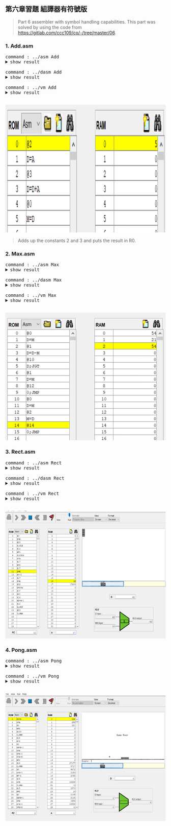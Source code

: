 ## 第六章習題 組譯器有符號版

> Part 6 assembler with symbol handling capabilities. This part was solved by using the code from https://gitlab.com/ccc109/co/-/tree/master/06.

### 1. Add.asm
<pre>
command : ../asm Add
<details><summary>show result</summary>
<p>
============= PASS1 ================
00:@2
01:D=A
02:@3
03:D=D+A
04:@0
05:M=D
============= PASS2 ================
00: @2                   0000000000000010 0002
01: D=A                  1110110000010000 ec10
02: @3                   0000000000000011 0003
03: D=D+A                1110000010010000 e090
04: @0                   0000000000000000 0000
05: M=D                  1110001100001000 e308
</p>
</details>
command : ../dasm Add
<details><summary>show result</summary>
<p>
@12079
@21536
@26984
@8307 
@26982
@25964
@26912
@8307 
@24944
@29810
@28448
@8294 
@30583
@11895
@24942
@25710
@29746
@29797
@26994
@11891
@29295
@3431 
@12042
@8239 
@28257
@8292
@26740
@8293
@28514
@27503
@8736
@26708
@8293
@27717
@28005
@28261
@29556
@28448
@8294
@28483
@28781
@29813
@28265
@8295
@31059
@29811
@28005
@8819
@2573
@12079
@25120
@8313
@26958
@24947
@8302
@28257
@8292
@25427
@28520
@27491
@28261
@8236
@18765
@8276
@29264
@29541
@11891
@2573
@12079
@17952
@27753
@8293
@24942
@25965
@8250
@29296
@27247
@25445
@29556
@12335
@12086
@25697
@12132
@25665
@11876
@29537
@3437
@3338
@12042
@8239
@28483
@28781
@29813
@29541
@21024
@8240
@8253
@8242
@8235
@8243
@10272
@12370
@29216
@26213
@29285
@8307
@28532
@21024
@19777
@12379
@10589
@2573
@2573
@12864
@2573
@15684
@3393
@16394
@3379
@17418
@17469
@16683
@2573
@12352
@2573
@15693
@3396
</p>
</details>
command : ../vm Add
<details><summary>show result</summary>
<p>
PC=0000 I=2F2F A=2F2F D=0000 m[A]=0000=0000
PC=0001 I=5420 A=5420 D=0000 m[A]=0000=0000
PC=0002 I=6968 A=6968 D=0000 m[A]=0000=0000
PC=0003 I=2073 A=2073 D=0000 m[A]=0000=0000
PC=0004 I=6966 A=6966 D=0000 m[A]=0000=0000
PC=0005 I=656C A=656C D=0000 m[A]=0000=0000
PC=0006 I=6920 A=6920 D=0000 m[A]=0000=0000
PC=0007 I=2073 A=2073 D=0000 m[A]=0000=0000
PC=0008 I=6170 A=6170 D=0000 m[A]=0000=0000
PC=0009 I=7472 A=7472 D=0000 m[A]=0000=0000
PC=000A I=6F20 A=6F20 D=0000 m[A]=0000=0000
PC=000B I=2066 A=2066 D=0000 m[A]=0000=0000
PC=000C I=7777 A=7777 D=0000 m[A]=0000=0000
PC=000D I=2E77 A=2E77 D=0000 m[A]=0000=0000
PC=000E I=616E A=616E D=0000 m[A]=0000=0000
PC=000F I=646E A=646E D=0000 m[A]=0000=0000
PC=0010 I=7432 A=7432 D=0000 m[A]=0000=0000
PC=0011 I=7465 A=7465 D=0000 m[A]=0000=0000
PC=0012 I=6972 A=6972 D=0000 m[A]=0000=0000
PC=0013 I=2E73 A=2E73 D=0000 m[A]=0000=0000
PC=0014 I=726F A=726F D=0000 m[A]=0000=0000
PC=0015 I=0D67 A=0D67 D=0000 m[A]=0000=0000
PC=0016 I=2F0A A=2F0A D=0000 m[A]=0000=0000
PC=0017 I=202F A=202F D=0000 m[A]=0000=0000
PC=0018 I=6E61 A=6E61 D=0000 m[A]=0000=0000
PC=0019 I=2064 A=2064 D=0000 m[A]=0000=0000
PC=001A I=6874 A=6874 D=0000 m[A]=0000=0000
PC=001B I=2065 A=2065 D=0000 m[A]=0000=0000
PC=001C I=6F62 A=6F62 D=0000 m[A]=0000=0000
PC=001D I=6B6F A=6B6F D=0000 m[A]=0000=0000
PC=001E I=2220 A=2220 D=0000 m[A]=0000=0000
PC=001F I=6854 A=6854 D=0000 m[A]=0000=0000
PC=0020 I=2065 A=2065 D=0000 m[A]=0000=0000
PC=0021 I=6C45 A=6C45 D=0000 m[A]=0000=0000
PC=0022 I=6D65 A=6D65 D=0000 m[A]=0000=0000
PC=0023 I=6E65 A=6E65 D=0000 m[A]=0000=0000
PC=0024 I=7374 A=7374 D=0000 m[A]=0000=0000
PC=0025 I=6F20 A=6F20 D=0000 m[A]=0000=0000
PC=0026 I=2066 A=2066 D=0000 m[A]=0000=0000
PC=0027 I=6F43 A=6F43 D=0000 m[A]=0000=0000
PC=0028 I=706D A=706D D=0000 m[A]=0000=0000
PC=0029 I=7475 A=7475 D=0000 m[A]=0000=0000
PC=002A I=6E69 A=6E69 D=0000 m[A]=0000=0000
PC=002B I=2067 A=2067 D=0000 m[A]=0000=0000
PC=002C I=7953 A=7953 D=0000 m[A]=0000=0000
PC=002D I=7473 A=7473 D=0000 m[A]=0000=0000
PC=002E I=6D65 A=6D65 D=0000 m[A]=0000=0000
PC=002F I=2273 A=2273 D=0000 m[A]=0000=0000
PC=0030 I=0A0D A=0A0D D=0000 m[A]=0000=0000
PC=0031 I=2F2F A=2F2F D=0000 m[A]=0000=0000
PC=0032 I=6220 A=6220 D=0000 m[A]=0000=0000
PC=0033 I=2079 A=2079 D=0000 m[A]=0000=0000
PC=0034 I=694E A=694E D=0000 m[A]=0000=0000
PC=0035 I=6173 A=6173 D=0000 m[A]=0000=0000
PC=0036 I=206E A=206E D=0000 m[A]=0000=0000
PC=0037 I=6E61 A=6E61 D=0000 m[A]=0000=0000
PC=0038 I=2064 A=2064 D=0000 m[A]=0000=0000
PC=0039 I=6353 A=6353 D=0000 m[A]=0000=0000
PC=003A I=6F68 A=6F68 D=0000 m[A]=0000=0000
PC=003B I=6B63 A=6B63 D=0000 m[A]=0000=0000
PC=003C I=6E65 A=6E65 D=0000 m[A]=0000=0000
PC=003D I=202C A=202C D=0000 m[A]=0000=0000
PC=003E I=494D A=494D D=0000 m[A]=0000=0000
PC=003F I=2054 A=2054 D=0000 m[A]=0000=0000
PC=0040 I=7250 A=7250 D=0000 m[A]=0000=0000
PC=0041 I=7365 A=7365 D=0000 m[A]=0000=0000
PC=0042 I=2E73 A=2E73 D=0000 m[A]=0000=0000
PC=0043 I=0A0D A=0A0D D=0000 m[A]=0000=0000
PC=0044 I=2F2F A=2F2F D=0000 m[A]=0000=0000
PC=0045 I=4620 A=4620 D=0000 m[A]=0000=0000
PC=0046 I=6C69 A=6C69 D=0000 m[A]=0000=0000
PC=0047 I=2065 A=2065 D=0000 m[A]=0000=0000
PC=0048 I=616E A=616E D=0000 m[A]=0000=0000
PC=0049 I=656D A=656D D=0000 m[A]=0000=0000
PC=004A I=203A A=203A D=0000 m[A]=0000=0000
PC=004B I=7270 A=7270 D=0000 m[A]=0000=0000
PC=004C I=6A6F A=6A6F D=0000 m[A]=0000=0000
PC=004D I=6365 A=6365 D=0000 m[A]=0000=0000
PC=004E I=7374 A=7374 D=0000 m[A]=0000=0000
PC=004F I=302F A=302F D=0000 m[A]=0000=0000
PC=0050 I=2F36 A=2F36 D=0000 m[A]=0000=0000
PC=0051 I=6461 A=6461 D=0000 m[A]=0000=0000
PC=0052 I=2F64 A=2F64 D=0000 m[A]=0000=0000
PC=0053 I=6441 A=6441 D=0000 m[A]=0000=0000
PC=0054 I=2E64 A=2E64 D=0000 m[A]=0000=0000
PC=0055 I=7361 A=7361 D=0000 m[A]=0000=0000
PC=0056 I=0D6D A=0D6D D=0000 m[A]=0000=0000
PC=0057 I=0D0A A=0D0A D=0000 m[A]=0000=0000
PC=0058 I=2F0A A=2F0A D=0000 m[A]=0000=0000
PC=0059 I=202F A=202F D=0000 m[A]=0000=0000
PC=005A I=6F43 A=6F43 D=0000 m[A]=0000=0000
PC=005B I=706D A=706D D=0000 m[A]=0000=0000
PC=005C I=7475 A=7475 D=0000 m[A]=0000=0000
PC=005D I=7365 A=7365 D=0000 m[A]=0000=0000
PC=005E I=5220 A=5220 D=0000 m[A]=0000=0000
PC=005F I=2030 A=2030 D=0000 m[A]=0000=0000
PC=0060 I=203D A=203D D=0000 m[A]=0000=0000
PC=0061 I=2032 A=2032 D=0000 m[A]=0000=0000
PC=0062 I=202B A=202B D=0000 m[A]=0000=0000
PC=0063 I=2033 A=2033 D=0000 m[A]=0000=0000
PC=0064 I=2820 A=2820 D=0000 m[A]=0000=0000
PC=0065 I=3052 A=3052 D=0000 m[A]=0000=0000
PC=0066 I=7220 A=7220 D=0000 m[A]=0000=0000
PC=0067 I=6665 A=6665 D=0000 m[A]=0000=0000
PC=0068 I=7265 A=7265 D=0000 m[A]=0000=0000
PC=0069 I=2073 A=2073 D=0000 m[A]=0000=0000
PC=006A I=6F74 A=6F74 D=0000 m[A]=0000=0000
PC=006B I=5220 A=5220 D=0000 m[A]=0000=0000
PC=006C I=4D41 A=4D41 D=0000 m[A]=0000=0000
PC=006D I=305B A=305B D=0000 m[A]=0000=0000
PC=006E I=295D A=295D D=0000 m[A]=0000=0000
PC=006F I=0A0D A=0A0D D=0000 m[A]=0000=0000
PC=0070 I=0A0D A=0A0D D=0000 m[A]=0000=0000
PC=0071 I=3240 A=3240 D=0000 m[A]=0000=0000
PC=0072 I=0A0D A=0A0D D=0000 m[A]=0000=0000
PC=0073 I=3D44 A=3D44 D=0000 m[A]=0000=0000
PC=0074 I=0D41 A=0D41 D=0000 m[A]=0000=0000
PC=0075 I=400A A=400A D=0000 m[A]=0000=0000
PC=0076 I=0D33 A=0D33 D=0000 m[A]=0000=0000
PC=0077 I=440A A=440A D=0000 m[A]=0000=0000
PC=0078 I=443D A=443D D=0000 m[A]=0000=0000
PC=0079 I=412B A=412B D=0000 m[A]=0000=0000
PC=007A I=0A0D A=0A0D D=0000 m[A]=0000=0000
PC=007B I=3040 A=3040 D=0000 m[A]=0000=0000
PC=007C I=0A0D A=0A0D D=0000 m[A]=0000=0000
PC=007D I=3D4D A=3D4D D=0000 m[A]=0000=0000
PC=007E I=0D44 A=0D44 D=0000 m[A]=0000=0000
exit program !
</p>
</details>
</pre>
<img src="../../06/add.png" alt="add" title="add" height="400" />

> Adds up the constants 2 and 3 and puts the result in R0.

### 2. Max.asm
<pre>
command : ../asm Max
<details><summary>show result</summary>
<p>
============= PASS1 ================
00:@R0
01:D=M
02:@R1
03:D=D-M
04:@OUTPUT_FIRST
05:D;JGT
06:@R1
07:D=M
08:@OUTPUT_D        
09:0;JMP
10:(OUTPUT_FIRST)
symbol:OUTPUT_FIRST address=10
10:@R0
11:D=M
12:(OUTPUT_D)
symbol:OUTPUT_D address=12
12:@R2
13:M=D
14:(INFINITE_LOOP)
symbol:INFINITE_LOOP address=14
14:@INFINITE_LOOP
15:0;JMP
============= PASS2 ================
00: @R0                  0000000000000000 0000
01: D=M                  1111110000010000 fc10
02: @R1                  0000000000000001 0001
03: D=D-M                1111010011010000 f4d0
04: @OUTPUT_FIRST        0000000000001010 000a
05: D;JGT                1110001100000001 e301
06: @R1                  0000000000000001 0001
07: D=M                  1111110000010000 fc10
08: @OUTPUT_D            0000000000001100 000c
09: 0;JMP                1110101010000111 ea87
(OUTPUT_FIRST)
0A: @R0                  0000000000000000 0000
0B: D=M                  1111110000010000 fc10
(OUTPUT_D)
0C: @R2                  0000000000000010 0002
0D: M=D                  1110001100001000 e308
(INFINITE_LOOP)
0E: @INFINITE_LOOP       0000000000001110 000e
0F: 0;JMP                1110101010000111 ea87
</p>
</details>
command : ../dasm Max
<details><summary>show result</summary>
<p>
@12079
@21536
@26984
@8307
@26982
@25964
@26912
@8307
@24944
@29810
@28448
@8294
@30583
@11895
@24942
@25710
@29746
@29797
@26994
@11891
@29295
@3431
@12042
@8239
@28257
@8292
@26740
@8293
@28514
@27503
@8736
@26708
@8293
@27717
@28005
@28261
@29556
@28448
@8294
@28483
@28781
@29813
@28265
@8295
@31059
@29811
@28005
@8819
@2573
@12079
@25120
@8313
@26958
@24947
@8302
@28257
@8292
@25427
@28520
@27491
@28261
@8236
@18765
@8276
@29264
@29541
@11891
@2573
@12079
@17952
@27753
@8293
@24942
@25965
@8250
@29296
@27247
@25445
@29556
@12335
@12086
@24941
@12152
@24909
@11896
@29537
@3437
@3338
@12042
@8239
@28483
@28781
@29813
@29541
@21024
@8242
@8253
@24941
@10360
@12370
@8236
@12626
@8233
@10272
@12370
@21036
@11313
@12882
@29216
@26213
@29285
@29728
@8303
@16722
@23373
@23856
@21036
@19777
@12635
@11357
@16722
@23373
@23858
@3369
@3338
@8202
@8224
@21056
@3376
@8202
@8224
@15684
@8269
@8224
@8224
@8224
@8224
@8224
@8224
@12064
@8239
@8260
@8253
@26982
@29554
@8308
@30062
@25197
@29285
@2573
@8224
@16416
@12626
@2573
@8224
@17440
@17469
@19757
@8224
@8224
@8224
@8224
@8224
@8224
@12079
@17440
@15648
@26144
@29289
@29811
@28192
@28021
@25954
@8306
@8237
@25971
@28515
@25710
@28192
@28021
@25954
@3442
@8202
@8224
@20288
@21589
@21840
@24404
@18758
@21330
@3412
@8202
@8224
@15172
@18250
@8276
@8224
@8224
@8224
@8224
@8224
@12064
@8239
@26217
@17440
@12350
@10272
@26982
@29554
@8308
@29545
@26400
@25970
@29793
@29285
@8233
@28519
@28532
@28448
@29813
@30064
@24436
@26982
@29554
@3444
@8202
@8224
@21056
@3377
@8202
@8224
@15684
@8269
@8224
@8224
@8224
@8224
@8224
@8224
@12064
@8239
@8260
@8253
@25971
@28515
@25710
@28192
@28021
@25954
@3442
@8202
@8224
@20288
@21589
@21840
@24404
@3396
@8202
@8224
@15152
@19786
@8272
@8224
@8224
@8224
@8224
@8224
@12064
@8239
@28519
@28532
@28448
@29813
@30064
@24436
@3428
@10250
@21839
@20564
@21589
@18015
@21065
@21587
@3369
@8202
@8224
@21056
@8240
@8224
@8224
@8224
@8224
@8224
@8224
@2573
@8224
@17440
@19773
@8224
@8224
@8224
@8224
@8224
@8224
@8224
@12079
@17440
@15648
@26144
@29289
@29811
@28192
@28021
@25954
@3442
@10250
@21839
@20564
@21589
@17503
@3369
@8202
@8224
@21056
@3378
@8202
@8224
@15693
@8260
@8224
@8224
@8224
@8224
@8224
@8224
@12064
@8239
@23373
@23858
@15648
@17440
@10272
@29287
@24933
@25972
@29811
@28192
@28021
@25954
@10610
@2573
@18728
@17998
@20041
@21577
@24389
@20300
@20559
@3369
@8202
@8224
@18752
@17998
@20041
@21577
@24389
@20300
@20559
@2573
@8224
@12320
@19003
@20557
@8224
@8224
@8224
@8224
@8224
@8224
@12079
@26912
@26222
@28265
@29801
@8293
@28524
@28783
@2573
</p>
</details>
command : ../vm Max
<details><summary>show result</summary>
<p>
PC=0000 I=2F2F A=2F2F D=0000 m[A]=0000=0000
PC=0001 I=5420 A=5420 D=0000 m[A]=0000=0000
PC=0002 I=6968 A=6968 D=0000 m[A]=0000=0000
PC=0003 I=2073 A=2073 D=0000 m[A]=0000=0000
PC=0004 I=6966 A=6966 D=0000 m[A]=0000=0000
PC=0005 I=656C A=656C D=0000 m[A]=0000=0000
PC=0006 I=6920 A=6920 D=0000 m[A]=0000=0000
PC=0007 I=2073 A=2073 D=0000 m[A]=0000=0000
PC=0008 I=6170 A=6170 D=0000 m[A]=0000=0000
PC=0009 I=7472 A=7472 D=0000 m[A]=0000=0000
PC=000A I=6F20 A=6F20 D=0000 m[A]=0000=0000
PC=000B I=2066 A=2066 D=0000 m[A]=0000=0000
PC=000C I=7777 A=7777 D=0000 m[A]=0000=0000
PC=000D I=2E77 A=2E77 D=0000 m[A]=0000=0000
PC=000E I=616E A=616E D=0000 m[A]=0000=0000
PC=000F I=646E A=646E D=0000 m[A]=0000=0000
PC=0010 I=7432 A=7432 D=0000 m[A]=0000=0000
PC=0011 I=7465 A=7465 D=0000 m[A]=0000=0000
PC=0012 I=6972 A=6972 D=0000 m[A]=0000=0000
PC=0013 I=2E73 A=2E73 D=0000 m[A]=0000=0000
PC=0014 I=726F A=726F D=0000 m[A]=0000=0000
PC=0015 I=0D67 A=0D67 D=0000 m[A]=0000=0000
PC=0016 I=2F0A A=2F0A D=0000 m[A]=0000=0000
PC=0017 I=202F A=202F D=0000 m[A]=0000=0000
PC=0018 I=6E61 A=6E61 D=0000 m[A]=0000=0000
PC=0019 I=2064 A=2064 D=0000 m[A]=0000=0000
PC=001A I=6874 A=6874 D=0000 m[A]=0000=0000
PC=001B I=2065 A=2065 D=0000 m[A]=0000=0000
PC=001C I=6F62 A=6F62 D=0000 m[A]=0000=0000
PC=001D I=6B6F A=6B6F D=0000 m[A]=0000=0000
PC=001E I=2220 A=2220 D=0000 m[A]=0000=0000
PC=001F I=6854 A=6854 D=0000 m[A]=0000=0000
PC=0020 I=2065 A=2065 D=0000 m[A]=0000=0000
PC=0021 I=6C45 A=6C45 D=0000 m[A]=0000=0000
PC=0022 I=6D65 A=6D65 D=0000 m[A]=0000=0000
PC=0023 I=6E65 A=6E65 D=0000 m[A]=0000=0000
PC=0024 I=7374 A=7374 D=0000 m[A]=0000=0000
PC=0025 I=6F20 A=6F20 D=0000 m[A]=0000=0000
PC=0026 I=2066 A=2066 D=0000 m[A]=0000=0000
PC=0027 I=6F43 A=6F43 D=0000 m[A]=0000=0000
PC=0028 I=706D A=706D D=0000 m[A]=0000=0000
PC=0029 I=7475 A=7475 D=0000 m[A]=0000=0000
PC=002A I=6E69 A=6E69 D=0000 m[A]=0000=0000
PC=002B I=2067 A=2067 D=0000 m[A]=0000=0000
PC=002C I=7953 A=7953 D=0000 m[A]=0000=0000
PC=002D I=7473 A=7473 D=0000 m[A]=0000=0000
PC=002E I=6D65 A=6D65 D=0000 m[A]=0000=0000
PC=002F I=2273 A=2273 D=0000 m[A]=0000=0000
PC=0030 I=0A0D A=0A0D D=0000 m[A]=0000=0000
PC=0031 I=2F2F A=2F2F D=0000 m[A]=0000=0000
PC=0032 I=6220 A=6220 D=0000 m[A]=0000=0000
PC=0033 I=2079 A=2079 D=0000 m[A]=0000=0000
PC=0034 I=694E A=694E D=0000 m[A]=0000=0000
PC=0035 I=6173 A=6173 D=0000 m[A]=0000=0000
PC=0036 I=206E A=206E D=0000 m[A]=0000=0000
PC=0037 I=6E61 A=6E61 D=0000 m[A]=0000=0000
PC=0038 I=2064 A=2064 D=0000 m[A]=0000=0000
PC=0039 I=6353 A=6353 D=0000 m[A]=0000=0000
PC=003A I=6F68 A=6F68 D=0000 m[A]=0000=0000
PC=003B I=6B63 A=6B63 D=0000 m[A]=0000=0000
PC=003C I=6E65 A=6E65 D=0000 m[A]=0000=0000
PC=003D I=202C A=202C D=0000 m[A]=0000=0000
PC=003E I=494D A=494D D=0000 m[A]=0000=0000
PC=003F I=2054 A=2054 D=0000 m[A]=0000=0000
PC=0040 I=7250 A=7250 D=0000 m[A]=0000=0000
PC=0041 I=7365 A=7365 D=0000 m[A]=0000=0000
PC=0042 I=2E73 A=2E73 D=0000 m[A]=0000=0000
PC=0043 I=0A0D A=0A0D D=0000 m[A]=0000=0000
PC=0044 I=2F2F A=2F2F D=0000 m[A]=0000=0000
PC=0045 I=4620 A=4620 D=0000 m[A]=0000=0000
PC=0046 I=6C69 A=6C69 D=0000 m[A]=0000=0000
PC=0047 I=2065 A=2065 D=0000 m[A]=0000=0000
PC=0048 I=616E A=616E D=0000 m[A]=0000=0000
PC=0049 I=656D A=656D D=0000 m[A]=0000=0000
PC=004A I=203A A=203A D=0000 m[A]=0000=0000
PC=004B I=7270 A=7270 D=0000 m[A]=0000=0000
PC=004C I=6A6F A=6A6F D=0000 m[A]=0000=0000
PC=004D I=6365 A=6365 D=0000 m[A]=0000=0000
PC=004E I=7374 A=7374 D=0000 m[A]=0000=0000
PC=004F I=302F A=302F D=0000 m[A]=0000=0000
PC=0050 I=2F36 A=2F36 D=0000 m[A]=0000=0000
PC=0051 I=616D A=616D D=0000 m[A]=0000=0000
PC=0052 I=2F78 A=2F78 D=0000 m[A]=0000=0000
PC=0053 I=614D A=614D D=0000 m[A]=0000=0000
PC=0054 I=2E78 A=2E78 D=0000 m[A]=0000=0000
PC=0055 I=7361 A=7361 D=0000 m[A]=0000=0000
PC=0056 I=0D6D A=0D6D D=0000 m[A]=0000=0000
PC=0057 I=0D0A A=0D0A D=0000 m[A]=0000=0000
PC=0058 I=2F0A A=2F0A D=0000 m[A]=0000=0000
PC=0059 I=202F A=202F D=0000 m[A]=0000=0000
PC=005A I=6F43 A=6F43 D=0000 m[A]=0000=0000
PC=005B I=706D A=706D D=0000 m[A]=0000=0000
PC=005C I=7475 A=7475 D=0000 m[A]=0000=0000
PC=005D I=7365 A=7365 D=0000 m[A]=0000=0000
PC=005E I=5220 A=5220 D=0000 m[A]=0000=0000
PC=005F I=2032 A=2032 D=0000 m[A]=0000=0000
PC=0060 I=203D A=203D D=0000 m[A]=0000=0000
PC=0061 I=616D A=616D D=0000 m[A]=0000=0000
PC=0062 I=2878 A=2878 D=0000 m[A]=0000=0000
PC=0063 I=3052 A=3052 D=0000 m[A]=0000=0000
PC=0064 I=202C A=202C D=0000 m[A]=0000=0000
PC=0065 I=3152 A=3152 D=0000 m[A]=0000=0000
PC=0066 I=2029 A=2029 D=0000 m[A]=0000=0000
PC=0067 I=2820 A=2820 D=0000 m[A]=0000=0000
PC=0068 I=3052 A=3052 D=0000 m[A]=0000=0000
PC=0069 I=522C A=522C D=0000 m[A]=0000=0000
PC=006A I=2C31 A=2C31 D=0000 m[A]=0000=0000
PC=006B I=3252 A=3252 D=0000 m[A]=0000=0000
PC=006C I=7220 A=7220 D=0000 m[A]=0000=0000
PC=006D I=6665 A=6665 D=0000 m[A]=0000=0000
PC=006E I=7265 A=7265 D=0000 m[A]=0000=0000
PC=006F I=7420 A=7420 D=0000 m[A]=0000=0000
PC=0070 I=206F A=206F D=0000 m[A]=0000=0000
PC=0071 I=4152 A=4152 D=0000 m[A]=0000=0000
PC=0072 I=5B4D A=5B4D D=0000 m[A]=0000=0000
PC=0073 I=5D30 A=5D30 D=0000 m[A]=0000=0000
PC=0074 I=522C A=522C D=0000 m[A]=0000=0000
PC=0075 I=4D41 A=4D41 D=0000 m[A]=0000=0000
PC=0076 I=315B A=315B D=0000 m[A]=0000=0000
PC=0077 I=2C5D A=2C5D D=0000 m[A]=0000=0000
PC=0078 I=4152 A=4152 D=0000 m[A]=0000=0000
PC=0079 I=5B4D A=5B4D D=0000 m[A]=0000=0000
PC=007A I=5D32 A=5D32 D=0000 m[A]=0000=0000
PC=007B I=0D29 A=0D29 D=0000 m[A]=0000=0000
PC=007C I=0D0A A=0D0A D=0000 m[A]=0000=0000
PC=007D I=200A A=200A D=0000 m[A]=0000=0000
PC=007E I=2020 A=2020 D=0000 m[A]=0000=0000
PC=007F I=5240 A=5240 D=0000 m[A]=0000=0000
PC=0080 I=0D30 A=0D30 D=0000 m[A]=0000=0000
PC=0081 I=200A A=200A D=0000 m[A]=0000=0000
PC=0082 I=2020 A=2020 D=0000 m[A]=0000=0000
PC=0083 I=3D44 A=3D44 D=0000 m[A]=0000=0000
PC=0084 I=204D A=204D D=0000 m[A]=0000=0000
PC=0085 I=2020 A=2020 D=0000 m[A]=0000=0000
PC=0086 I=2020 A=2020 D=0000 m[A]=0000=0000
PC=0087 I=2020 A=2020 D=0000 m[A]=0000=0000
PC=0088 I=2020 A=2020 D=0000 m[A]=0000=0000
PC=0089 I=2020 A=2020 D=0000 m[A]=0000=0000
PC=008A I=2020 A=2020 D=0000 m[A]=0000=0000
PC=008B I=2F20 A=2F20 D=0000 m[A]=0000=0000
PC=008C I=202F A=202F D=0000 m[A]=0000=0000
PC=008D I=2044 A=2044 D=0000 m[A]=0000=0000
PC=008E I=203D A=203D D=0000 m[A]=0000=0000
PC=008F I=6966 A=6966 D=0000 m[A]=0000=0000
PC=0090 I=7372 A=7372 D=0000 m[A]=0000=0000
PC=0091 I=2074 A=2074 D=0000 m[A]=0000=0000
PC=0092 I=756E A=756E D=0000 m[A]=0000=0000
PC=0093 I=626D A=626D D=0000 m[A]=0000=0000
PC=0094 I=7265 A=7265 D=0000 m[A]=0000=0000
PC=0095 I=0A0D A=0A0D D=0000 m[A]=0000=0000
PC=0096 I=2020 A=2020 D=0000 m[A]=0000=0000
PC=0097 I=4020 A=4020 D=0000 m[A]=0000=0000
PC=0098 I=3152 A=3152 D=0000 m[A]=0000=0000
PC=0099 I=0A0D A=0A0D D=0000 m[A]=0000=0000
PC=009A I=2020 A=2020 D=0000 m[A]=0000=0000
PC=009B I=4420 A=4420 D=0000 m[A]=0000=0000
PC=009C I=443D A=443D D=0000 m[A]=0000=0000
PC=009D I=4D2D A=4D2D D=0000 m[A]=0000=0000
PC=009E I=2020 A=2020 D=0000 m[A]=0000=0000
PC=009F I=2020 A=2020 D=0000 m[A]=0000=0000
PC=00A0 I=2020 A=2020 D=0000 m[A]=0000=0000
PC=00A1 I=2020 A=2020 D=0000 m[A]=0000=0000
PC=00A2 I=2020 A=2020 D=0000 m[A]=0000=0000
PC=00A3 I=2020 A=2020 D=0000 m[A]=0000=0000
PC=00A4 I=2F2F A=2F2F D=0000 m[A]=0000=0000
PC=00A5 I=4420 A=4420 D=0000 m[A]=0000=0000
PC=00A6 I=3D20 A=3D20 D=0000 m[A]=0000=0000
PC=00A7 I=6620 A=6620 D=0000 m[A]=0000=0000
PC=00A8 I=7269 A=7269 D=0000 m[A]=0000=0000
PC=00A9 I=7473 A=7473 D=0000 m[A]=0000=0000
PC=00AA I=6E20 A=6E20 D=0000 m[A]=0000=0000
PC=00AB I=6D75 A=6D75 D=0000 m[A]=0000=0000
PC=00AC I=6562 A=6562 D=0000 m[A]=0000=0000
PC=00AD I=2072 A=2072 D=0000 m[A]=0000=0000
PC=00AE I=202D A=202D D=0000 m[A]=0000=0000
PC=00AF I=6573 A=6573 D=0000 m[A]=0000=0000
PC=00B0 I=6F63 A=6F63 D=0000 m[A]=0000=0000
PC=00B1 I=646E A=646E D=0000 m[A]=0000=0000
PC=00B2 I=6E20 A=6E20 D=0000 m[A]=0000=0000
PC=00B3 I=6D75 A=6D75 D=0000 m[A]=0000=0000
PC=00B4 I=6562 A=6562 D=0000 m[A]=0000=0000
PC=00B5 I=0D72 A=0D72 D=0000 m[A]=0000=0000
PC=00B6 I=200A A=200A D=0000 m[A]=0000=0000
PC=00B7 I=2020 A=2020 D=0000 m[A]=0000=0000
PC=00B8 I=4F40 A=4F40 D=0000 m[A]=0000=0000
PC=00B9 I=5455 A=5455 D=0000 m[A]=0000=0000
PC=00BA I=5550 A=5550 D=0000 m[A]=0000=0000
PC=00BB I=5F54 A=5F54 D=0000 m[A]=0000=0000
PC=00BC I=4946 A=4946 D=0000 m[A]=0000=0000
PC=00BD I=5352 A=5352 D=0000 m[A]=0000=0000
PC=00BE I=0D54 A=0D54 D=0000 m[A]=0000=0000
PC=00BF I=200A A=200A D=0000 m[A]=0000=0000
PC=00C0 I=2020 A=2020 D=0000 m[A]=0000=0000
PC=00C1 I=3B44 A=3B44 D=0000 m[A]=0000=0000
PC=00C2 I=474A A=474A D=0000 m[A]=0000=0000
PC=00C3 I=2054 A=2054 D=0000 m[A]=0000=0000
PC=00C4 I=2020 A=2020 D=0000 m[A]=0000=0000
PC=00C5 I=2020 A=2020 D=0000 m[A]=0000=0000
PC=00C6 I=2020 A=2020 D=0000 m[A]=0000=0000
PC=00C7 I=2020 A=2020 D=0000 m[A]=0000=0000
PC=00C8 I=2020 A=2020 D=0000 m[A]=0000=0000
PC=00C9 I=2F20 A=2F20 D=0000 m[A]=0000=0000
PC=00CA I=202F A=202F D=0000 m[A]=0000=0000
PC=00CB I=6669 A=6669 D=0000 m[A]=0000=0000
PC=00CC I=4420 A=4420 D=0000 m[A]=0000=0000
PC=00CD I=303E A=303E D=0000 m[A]=0000=0000
PC=00CE I=2820 A=2820 D=0000 m[A]=0000=0000
PC=00CF I=6966 A=6966 D=0000 m[A]=0000=0000
PC=00D0 I=7372 A=7372 D=0000 m[A]=0000=0000
PC=00D1 I=2074 A=2074 D=0000 m[A]=0000=0000
PC=00D2 I=7369 A=7369 D=0000 m[A]=0000=0000
PC=00D3 I=6720 A=6720 D=0000 m[A]=0000=0000
PC=00D4 I=6572 A=6572 D=0000 m[A]=0000=0000
PC=00D5 I=7461 A=7461 D=0000 m[A]=0000=0000
PC=00D6 I=7265 A=7265 D=0000 m[A]=0000=0000
PC=00D7 I=2029 A=2029 D=0000 m[A]=0000=0000
PC=00D8 I=6F67 A=6F67 D=0000 m[A]=0000=0000
PC=00D9 I=6F74 A=6F74 D=0000 m[A]=0000=0000
PC=00DA I=6F20 A=6F20 D=0000 m[A]=0000=0000
PC=00DB I=7475 A=7475 D=0000 m[A]=0000=0000
PC=00DC I=7570 A=7570 D=0000 m[A]=0000=0000
PC=00DD I=5F74 A=5F74 D=0000 m[A]=0000=0000
PC=00DE I=6966 A=6966 D=0000 m[A]=0000=0000
PC=00DF I=7372 A=7372 D=0000 m[A]=0000=0000
PC=00E0 I=0D74 A=0D74 D=0000 m[A]=0000=0000
PC=00E1 I=200A A=200A D=0000 m[A]=0000=0000
PC=00E2 I=2020 A=2020 D=0000 m[A]=0000=0000
PC=00E3 I=5240 A=5240 D=0000 m[A]=0000=0000
PC=00E4 I=0D31 A=0D31 D=0000 m[A]=0000=0000
PC=00E5 I=200A A=200A D=0000 m[A]=0000=0000
PC=00E6 I=2020 A=2020 D=0000 m[A]=0000=0000
PC=00E7 I=3D44 A=3D44 D=0000 m[A]=0000=0000
PC=00E8 I=204D A=204D D=0000 m[A]=0000=0000
PC=00E9 I=2020 A=2020 D=0000 m[A]=0000=0000
PC=00EA I=2020 A=2020 D=0000 m[A]=0000=0000
PC=00EB I=2020 A=2020 D=0000 m[A]=0000=0000
PC=00EC I=2020 A=2020 D=0000 m[A]=0000=0000
PC=00ED I=2020 A=2020 D=0000 m[A]=0000=0000
PC=00EE I=2020 A=2020 D=0000 m[A]=0000=0000
PC=00EF I=2F20 A=2F20 D=0000 m[A]=0000=0000
PC=00F0 I=202F A=202F D=0000 m[A]=0000=0000
PC=00F1 I=2044 A=2044 D=0000 m[A]=0000=0000
PC=00F2 I=203D A=203D D=0000 m[A]=0000=0000
PC=00F3 I=6573 A=6573 D=0000 m[A]=0000=0000
PC=00F4 I=6F63 A=6F63 D=0000 m[A]=0000=0000
PC=00F5 I=646E A=646E D=0000 m[A]=0000=0000
PC=00F6 I=6E20 A=6E20 D=0000 m[A]=0000=0000
PC=00F7 I=6D75 A=6D75 D=0000 m[A]=0000=0000
PC=00F8 I=6562 A=6562 D=0000 m[A]=0000=0000
PC=00F9 I=0D72 A=0D72 D=0000 m[A]=0000=0000
PC=00FA I=200A A=200A D=0000 m[A]=0000=0000
PC=00FB I=2020 A=2020 D=0000 m[A]=0000=0000
PC=00FC I=4F40 A=4F40 D=0000 m[A]=0000=0000
PC=00FD I=5455 A=5455 D=0000 m[A]=0000=0000
PC=00FE I=5550 A=5550 D=0000 m[A]=0000=0000
PC=00FF I=5F54 A=5F54 D=0000 m[A]=0000=0000
PC=0100 I=0D44 A=0D44 D=0000 m[A]=0000=0000
PC=0101 I=200A A=200A D=0000 m[A]=0000=0000
PC=0102 I=2020 A=2020 D=0000 m[A]=0000=0000
PC=0103 I=3B30 A=3B30 D=0000 m[A]=0000=0000
PC=0104 I=4D4A A=4D4A D=0000 m[A]=0000=0000
PC=0105 I=2050 A=2050 D=0000 m[A]=0000=0000
PC=0106 I=2020 A=2020 D=0000 m[A]=0000=0000
PC=0107 I=2020 A=2020 D=0000 m[A]=0000=0000
PC=0108 I=2020 A=2020 D=0000 m[A]=0000=0000
PC=0109 I=2020 A=2020 D=0000 m[A]=0000=0000
PC=010A I=2020 A=2020 D=0000 m[A]=0000=0000
PC=010B I=2F20 A=2F20 D=0000 m[A]=0000=0000
PC=010C I=202F A=202F D=0000 m[A]=0000=0000
PC=010D I=6F67 A=6F67 D=0000 m[A]=0000=0000
PC=010E I=6F74 A=6F74 D=0000 m[A]=0000=0000
PC=010F I=6F20 A=6F20 D=0000 m[A]=0000=0000
PC=0110 I=7475 A=7475 D=0000 m[A]=0000=0000
PC=0111 I=7570 A=7570 D=0000 m[A]=0000=0000
PC=0112 I=5F74 A=5F74 D=0000 m[A]=0000=0000
PC=0113 I=0D64 A=0D64 D=0000 m[A]=0000=0000
PC=0114 I=280A A=280A D=0000 m[A]=0000=0000
PC=0115 I=554F A=554F D=0000 m[A]=0000=0000
PC=0116 I=5054 A=5054 D=0000 m[A]=0000=0000
PC=0117 I=5455 A=5455 D=0000 m[A]=0000=0000
PC=0118 I=465F A=465F D=0000 m[A]=0000=0000
PC=0119 I=5249 A=5249 D=0000 m[A]=0000=0000
PC=011A I=5453 A=5453 D=0000 m[A]=0000=0000
PC=011B I=0D29 A=0D29 D=0000 m[A]=0000=0000
PC=011C I=200A A=200A D=0000 m[A]=0000=0000
PC=011D I=2020 A=2020 D=0000 m[A]=0000=0000
PC=011E I=5240 A=5240 D=0000 m[A]=0000=0000
PC=011F I=2030 A=2030 D=0000 m[A]=0000=0000
PC=0120 I=2020 A=2020 D=0000 m[A]=0000=0000
PC=0121 I=2020 A=2020 D=0000 m[A]=0000=0000
PC=0122 I=2020 A=2020 D=0000 m[A]=0000=0000
PC=0123 I=2020 A=2020 D=0000 m[A]=0000=0000
PC=0124 I=2020 A=2020 D=0000 m[A]=0000=0000
PC=0125 I=2020 A=2020 D=0000 m[A]=0000=0000
PC=0126 I=0A0D A=0A0D D=0000 m[A]=0000=0000
PC=0127 I=2020 A=2020 D=0000 m[A]=0000=0000
PC=0128 I=4420 A=4420 D=0000 m[A]=0000=0000
PC=0129 I=4D3D A=4D3D D=0000 m[A]=0000=0000
PC=012A I=2020 A=2020 D=0000 m[A]=0000=0000
PC=012B I=2020 A=2020 D=0000 m[A]=0000=0000
PC=012C I=2020 A=2020 D=0000 m[A]=0000=0000
PC=012D I=2020 A=2020 D=0000 m[A]=0000=0000
PC=012E I=2020 A=2020 D=0000 m[A]=0000=0000
PC=012F I=2020 A=2020 D=0000 m[A]=0000=0000
PC=0130 I=2020 A=2020 D=0000 m[A]=0000=0000
PC=0131 I=2F2F A=2F2F D=0000 m[A]=0000=0000
PC=0132 I=4420 A=4420 D=0000 m[A]=0000=0000
PC=0133 I=3D20 A=3D20 D=0000 m[A]=0000=0000
PC=0134 I=6620 A=6620 D=0000 m[A]=0000=0000
PC=0135 I=7269 A=7269 D=0000 m[A]=0000=0000
PC=0136 I=7473 A=7473 D=0000 m[A]=0000=0000
PC=0137 I=6E20 A=6E20 D=0000 m[A]=0000=0000
PC=0138 I=6D75 A=6D75 D=0000 m[A]=0000=0000
PC=0139 I=6562 A=6562 D=0000 m[A]=0000=0000
PC=013A I=0D72 A=0D72 D=0000 m[A]=0000=0000
PC=013B I=280A A=280A D=0000 m[A]=0000=0000
PC=013C I=554F A=554F D=0000 m[A]=0000=0000
PC=013D I=5054 A=5054 D=0000 m[A]=0000=0000
PC=013E I=5455 A=5455 D=0000 m[A]=0000=0000
PC=013F I=445F A=445F D=0000 m[A]=0000=0000
PC=0140 I=0D29 A=0D29 D=0000 m[A]=0000=0000
PC=0141 I=200A A=200A D=0000 m[A]=0000=0000
PC=0142 I=2020 A=2020 D=0000 m[A]=0000=0000
PC=0143 I=5240 A=5240 D=0000 m[A]=0000=0000
PC=0144 I=0D32 A=0D32 D=0000 m[A]=0000=0000
PC=0145 I=200A A=200A D=0000 m[A]=0000=0000
PC=0146 I=2020 A=2020 D=0000 m[A]=0000=0000
PC=0147 I=3D4D A=3D4D D=0000 m[A]=0000=0000
PC=0148 I=2044 A=2044 D=0000 m[A]=0000=0000
PC=0149 I=2020 A=2020 D=0000 m[A]=0000=0000
PC=014A I=2020 A=2020 D=0000 m[A]=0000=0000
PC=014B I=2020 A=2020 D=0000 m[A]=0000=0000
PC=014C I=2020 A=2020 D=0000 m[A]=0000=0000
PC=014D I=2020 A=2020 D=0000 m[A]=0000=0000
PC=014E I=2020 A=2020 D=0000 m[A]=0000=0000
PC=014F I=2F20 A=2F20 D=0000 m[A]=0000=0000
PC=0150 I=202F A=202F D=0000 m[A]=0000=0000
PC=0151 I=5B4D A=5B4D D=0000 m[A]=0000=0000
PC=0152 I=5D32 A=5D32 D=0000 m[A]=0000=0000
PC=0153 I=3D20 A=3D20 D=0000 m[A]=0000=0000
PC=0154 I=4420 A=4420 D=0000 m[A]=0000=0000
PC=0155 I=2820 A=2820 D=0000 m[A]=0000=0000
PC=0156 I=7267 A=7267 D=0000 m[A]=0000=0000
PC=0157 I=6165 A=6165 D=0000 m[A]=0000=0000
PC=0158 I=6574 A=6574 D=0000 m[A]=0000=0000
PC=0159 I=7473 A=7473 D=0000 m[A]=0000=0000
PC=015A I=6E20 A=6E20 D=0000 m[A]=0000=0000
PC=015B I=6D75 A=6D75 D=0000 m[A]=0000=0000
PC=015C I=6562 A=6562 D=0000 m[A]=0000=0000
PC=015D I=2972 A=2972 D=0000 m[A]=0000=0000
PC=015E I=0A0D A=0A0D D=0000 m[A]=0000=0000
PC=015F I=4928 A=4928 D=0000 m[A]=0000=0000
PC=0160 I=464E A=464E D=0000 m[A]=0000=0000
PC=0161 I=4E49 A=4E49 D=0000 m[A]=0000=0000
PC=0162 I=5449 A=5449 D=0000 m[A]=0000=0000
PC=0163 I=5F45 A=5F45 D=0000 m[A]=0000=0000
PC=0164 I=4F4C A=4F4C D=0000 m[A]=0000=0000
PC=0165 I=504F A=504F D=0000 m[A]=0000=0000
PC=0166 I=0D29 A=0D29 D=0000 m[A]=0000=0000
PC=0167 I=200A A=200A D=0000 m[A]=0000=0000
PC=0168 I=2020 A=2020 D=0000 m[A]=0000=0000
PC=0169 I=4940 A=4940 D=0000 m[A]=0000=0000
PC=016A I=464E A=464E D=0000 m[A]=0000=0000
PC=016B I=4E49 A=4E49 D=0000 m[A]=0000=0000
PC=016C I=5449 A=5449 D=0000 m[A]=0000=0000
PC=016D I=5F45 A=5F45 D=0000 m[A]=0000=0000
PC=016E I=4F4C A=4F4C D=0000 m[A]=0000=0000
PC=016F I=504F A=504F D=0000 m[A]=0000=0000
PC=0170 I=0A0D A=0A0D D=0000 m[A]=0000=0000
PC=0171 I=2020 A=2020 D=0000 m[A]=0000=0000
PC=0172 I=3020 A=3020 D=0000 m[A]=0000=0000
PC=0173 I=4A3B A=4A3B D=0000 m[A]=0000=0000
PC=0174 I=504D A=504D D=0000 m[A]=0000=0000
PC=0175 I=2020 A=2020 D=0000 m[A]=0000=0000
PC=0176 I=2020 A=2020 D=0000 m[A]=0000=0000
PC=0177 I=2020 A=2020 D=0000 m[A]=0000=0000
PC=0178 I=2020 A=2020 D=0000 m[A]=0000=0000
PC=0179 I=2020 A=2020 D=0000 m[A]=0000=0000
PC=017A I=2020 A=2020 D=0000 m[A]=0000=0000
PC=017B I=2F2F A=2F2F D=0000 m[A]=0000=0000
PC=017C I=6920 A=6920 D=0000 m[A]=0000=0000
PC=017D I=666E A=666E D=0000 m[A]=0000=0000
PC=017E I=6E69 A=6E69 D=0000 m[A]=0000=0000
PC=017F I=7469 A=7469 D=0000 m[A]=0000=0000
PC=0180 I=2065 A=2065 D=0000 m[A]=0000=0000
PC=0181 I=6F6C A=6F6C D=0000 m[A]=0000=0000
PC=0182 I=706F A=706F D=0000 m[A]=0000=0000
PC=0183 I=0A0D A=0A0D D=0000 m[A]=0000=0000
exit program !
</p>
</details>
</pre>
<img src="../../06/max.png" alt="max" title="max" height="400" />

### 3. Rect.asm
<pre>
command : ../asm Rect
<details><summary>show result</summary>
<p>
============= PASS1 ================
00:@0
01:D=M
02:@INFINITE_LOOP
03:D;JLE         
04:@counter      
05:M=D
06:@SCREEN 
07:D=A     
08:@address
09:M=D
10:(LOOP)
symbol:LOOP address=10
10:@address
11:A=M
12:M=-1
13:@address
14:D=M
15:@32
16:D=D+A
17:@address
18:M=D
19:@counter
20:MD=M-1
21:@LOOP
22:D;JGT
23:(INFINITE_LOOP)
symbol:INFINITE_LOOP address=23
23:@INFINITE_LOOP
24:0;JMP
============= PASS2 ================
00: @0                   0000000000000000 0000
01: D=M                  1111110000010000 fc10
02: @INFINITE_LOOP       0000000000010111 0017
03: D;JLE                1110001100000110 e306
04: @counter             0000000000010000 0010
05: M=D                  1110001100001000 e308
06: @SCREEN              0100000000000000 4000
07: D=A                  1110110000010000 ec10
08: @address             0000000000010001 0011
09: M=D                  1110001100001000 e308
(LOOP)
0A: @address             0000000000010001 0011
0B: A=M                  1111110000100000 fc20
0C: M=-1                 1110111010001000 ee88
0D: @address             0000000000010001 0011
0E: D=M                  1111110000010000 fc10
0F: @32                  0000000000100000 0020
10: D=D+A                1110000010010000 e090
11: @address             0000000000010001 0011
12: M=D                  1110001100001000 e308
13: @counter             0000000000010000 0010
14: MD=M-1               1111110010011000 fc98
15: @LOOP                0000000000001010 000a
16: D;JGT                1110001100000001 e301
(INFINITE_LOOP)
17: @INFINITE_LOOP       0000000000010111 0017
18: 0;JMP                1110101010000111 ea87
</p>
</details>
command : ../dasm Rect
<details><summary>show result</summary>
<p>
@12079
@21536
@26984
@8307
@26982
@25964
@26912
@8307
@24944
@29810
@28448
@8294
@30583
@11895
@24942
@25710
@29746
@29797
@26994
@11891
@29295
@3431
@12042
@8239
@28257
@8292
@26740
@8293
@28514
@27503
@8736
@26708
@8293
@27717
@28005
@28261
@29556
@28448
@8294
@28483
@28781
@29813
@28265
@8295
@31059
@29811
@28005
@8819
@2573
@12079
@25120
@8313
@26958
@24947
@8302
@28257
@8292
@25427
@28520
@27491
@28261
@8236
@18765
@8276
@29264
@29541
@11891
@2573
@12079
@17952
@27753
@8293
@24942
@25965
@8250
@29296
@27247
@25445
@29556
@12335
@12086
@25970
@29795
@21039
@25445
@11892
@29537
@3437
@3338
@12042
@8239
@29252
@30561
@8307
@8289
@25970
@29795
@28257
@27751
@8293
@29793
@29728
@25960
@29728
@28783
@27693
@26213
@8308
@28515
@28274
@29285
@28448
@8294
@26740
@8293
@25459
@25970
@28261
@3374
@12042
@8239
@26708
@8293
@25970
@29795
@28257
@27751
@8293
@29545
@12576
@8246
@26992
@25976
@29548
@30496
@25705
@8293
@28257
@8292
@12370
@28704
@30825
@27749
@8307
@26984
@26727
@3374
@3338
@8202
@8224
@12352
@2573
@8224
@17440
@19773
@2573
@8224
@16416
@20041
@18758
@18766
@17748
@19551
@20303
@3408
@8202
@8224
@15172
@19530
@8261
@2573
@8224
@16416
@28515
@28277
@25972
@3442
@8202
@8224
@15693
@3396
@8202
@8224
@21312
@21059
@17733
@3406
@8202
@8224
@15684
@3393
@8202
@8224
@24896
@25700
@25970
@29555
@2573
@8224
@19744
@17469
@2573
@19496
@20303
@10576
@2573
@8224
@16416
@25697
@29284
@29541
@3443
@8202
@8224
@15681
@3405
@8202
@8224
@15693
@12589
@2573
@8224
@16416
@25697
@29284
@29541
@3443
@8202
@8224
@15684
@3405
@8202
@8224
@13120
@3378
@8202
@8224
@15684
@11076
@3393
@8202
@8224
@24896
@25700
@25970
@29555
@2573
@8224
@19744
@17469
@2573
@8224
@16416
@28515
@28277
@25972
@3442
@8202
@8224
@17485
@19773
@12589
@2573
@8224
@16416
@20300
@20559
@2573
@8224
@17440
@19003
@21575
@2573
@18728
@17998
@20041
@21577
@24389
@20300
@20559
@3369
@8202
@8224
@18752
@17998
@20041
@21577
@24389
@20300
@20559
@2573
@8224
@12320
@19003
@20557
@2573
</p>
</details>
command : ../vm Rect
<details><summary>show result</summary>
<p>
PC=0000 I=2F2F A=2F2F D=0000 m[A]=0000=0000
PC=0001 I=5420 A=5420 D=0000 m[A]=0000=0000
PC=0002 I=6968 A=6968 D=0000 m[A]=0000=0000
PC=0003 I=2073 A=2073 D=0000 m[A]=0000=0000
PC=0004 I=6966 A=6966 D=0000 m[A]=0000=0000
PC=0005 I=656C A=656C D=0000 m[A]=0000=0000
PC=0006 I=6920 A=6920 D=0000 m[A]=0000=0000
PC=0007 I=2073 A=2073 D=0000 m[A]=0000=0000
PC=0008 I=6170 A=6170 D=0000 m[A]=0000=0000
PC=0009 I=7472 A=7472 D=0000 m[A]=0000=0000
PC=000A I=6F20 A=6F20 D=0000 m[A]=0000=0000
PC=000B I=2066 A=2066 D=0000 m[A]=0000=0000
PC=000C I=7777 A=7777 D=0000 m[A]=0000=0000
PC=000D I=2E77 A=2E77 D=0000 m[A]=0000=0000
PC=000E I=616E A=616E D=0000 m[A]=0000=0000
PC=000F I=646E A=646E D=0000 m[A]=0000=0000
PC=0010 I=7432 A=7432 D=0000 m[A]=0000=0000
PC=0011 I=7465 A=7465 D=0000 m[A]=0000=0000
PC=0012 I=6972 A=6972 D=0000 m[A]=0000=0000
PC=0013 I=2E73 A=2E73 D=0000 m[A]=0000=0000
PC=0014 I=726F A=726F D=0000 m[A]=0000=0000
PC=0015 I=0D67 A=0D67 D=0000 m[A]=0000=0000
PC=0016 I=2F0A A=2F0A D=0000 m[A]=0000=0000
PC=0017 I=202F A=202F D=0000 m[A]=0000=0000
PC=0018 I=6E61 A=6E61 D=0000 m[A]=0000=0000
PC=0019 I=2064 A=2064 D=0000 m[A]=0000=0000
PC=001A I=6874 A=6874 D=0000 m[A]=0000=0000
PC=001B I=2065 A=2065 D=0000 m[A]=0000=0000
PC=001C I=6F62 A=6F62 D=0000 m[A]=0000=0000
PC=001D I=6B6F A=6B6F D=0000 m[A]=0000=0000
PC=001E I=2220 A=2220 D=0000 m[A]=0000=0000
PC=001F I=6854 A=6854 D=0000 m[A]=0000=0000
PC=0020 I=2065 A=2065 D=0000 m[A]=0000=0000
PC=0021 I=6C45 A=6C45 D=0000 m[A]=0000=0000
PC=0022 I=6D65 A=6D65 D=0000 m[A]=0000=0000
PC=0023 I=6E65 A=6E65 D=0000 m[A]=0000=0000
PC=0024 I=7374 A=7374 D=0000 m[A]=0000=0000
PC=0025 I=6F20 A=6F20 D=0000 m[A]=0000=0000
PC=0026 I=2066 A=2066 D=0000 m[A]=0000=0000
PC=0027 I=6F43 A=6F43 D=0000 m[A]=0000=0000
PC=0028 I=706D A=706D D=0000 m[A]=0000=0000
PC=0029 I=7475 A=7475 D=0000 m[A]=0000=0000
PC=002A I=6E69 A=6E69 D=0000 m[A]=0000=0000
PC=002B I=2067 A=2067 D=0000 m[A]=0000=0000
PC=002C I=7953 A=7953 D=0000 m[A]=0000=0000
PC=002D I=7473 A=7473 D=0000 m[A]=0000=0000
PC=002E I=6D65 A=6D65 D=0000 m[A]=0000=0000
PC=002F I=2273 A=2273 D=0000 m[A]=0000=0000
PC=0030 I=0A0D A=0A0D D=0000 m[A]=0000=0000
PC=0031 I=2F2F A=2F2F D=0000 m[A]=0000=0000
PC=0032 I=6220 A=6220 D=0000 m[A]=0000=0000
PC=0033 I=2079 A=2079 D=0000 m[A]=0000=0000
PC=0034 I=694E A=694E D=0000 m[A]=0000=0000
PC=0035 I=6173 A=6173 D=0000 m[A]=0000=0000
PC=0036 I=206E A=206E D=0000 m[A]=0000=0000
PC=0037 I=6E61 A=6E61 D=0000 m[A]=0000=0000
PC=0038 I=2064 A=2064 D=0000 m[A]=0000=0000
PC=0039 I=6353 A=6353 D=0000 m[A]=0000=0000
PC=003A I=6F68 A=6F68 D=0000 m[A]=0000=0000
PC=003B I=6B63 A=6B63 D=0000 m[A]=0000=0000
PC=003C I=6E65 A=6E65 D=0000 m[A]=0000=0000
PC=003D I=202C A=202C D=0000 m[A]=0000=0000
PC=003E I=494D A=494D D=0000 m[A]=0000=0000
PC=003F I=2054 A=2054 D=0000 m[A]=0000=0000
PC=0040 I=7250 A=7250 D=0000 m[A]=0000=0000
PC=0041 I=7365 A=7365 D=0000 m[A]=0000=0000
PC=0042 I=2E73 A=2E73 D=0000 m[A]=0000=0000
PC=0043 I=0A0D A=0A0D D=0000 m[A]=0000=0000
PC=0044 I=2F2F A=2F2F D=0000 m[A]=0000=0000
PC=0045 I=4620 A=4620 D=0000 m[A]=0000=0000
PC=0046 I=6C69 A=6C69 D=0000 m[A]=0000=0000
PC=0047 I=2065 A=2065 D=0000 m[A]=0000=0000
PC=0048 I=616E A=616E D=0000 m[A]=0000=0000
PC=0049 I=656D A=656D D=0000 m[A]=0000=0000
PC=004A I=203A A=203A D=0000 m[A]=0000=0000
PC=004B I=7270 A=7270 D=0000 m[A]=0000=0000
PC=004C I=6A6F A=6A6F D=0000 m[A]=0000=0000
PC=004D I=6365 A=6365 D=0000 m[A]=0000=0000
PC=004E I=7374 A=7374 D=0000 m[A]=0000=0000
PC=004F I=302F A=302F D=0000 m[A]=0000=0000
PC=0050 I=2F36 A=2F36 D=0000 m[A]=0000=0000
PC=0051 I=6572 A=6572 D=0000 m[A]=0000=0000
PC=0052 I=7463 A=7463 D=0000 m[A]=0000=0000
PC=0053 I=522F A=522F D=0000 m[A]=0000=0000
PC=0054 I=6365 A=6365 D=0000 m[A]=0000=0000
PC=0055 I=2E74 A=2E74 D=0000 m[A]=0000=0000
PC=0056 I=7361 A=7361 D=0000 m[A]=0000=0000
PC=0057 I=0D6D A=0D6D D=0000 m[A]=0000=0000
PC=0058 I=0D0A A=0D0A D=0000 m[A]=0000=0000
PC=0059 I=2F0A A=2F0A D=0000 m[A]=0000=0000
PC=005A I=202F A=202F D=0000 m[A]=0000=0000
PC=005B I=7244 A=7244 D=0000 m[A]=0000=0000
PC=005C I=7761 A=7761 D=0000 m[A]=0000=0000
PC=005D I=2073 A=2073 D=0000 m[A]=0000=0000
PC=005E I=2061 A=2061 D=0000 m[A]=0000=0000
PC=005F I=6572 A=6572 D=0000 m[A]=0000=0000
PC=0060 I=7463 A=7463 D=0000 m[A]=0000=0000
PC=0061 I=6E61 A=6E61 D=0000 m[A]=0000=0000
PC=0062 I=6C67 A=6C67 D=0000 m[A]=0000=0000
PC=0063 I=2065 A=2065 D=0000 m[A]=0000=0000
PC=0064 I=7461 A=7461 D=0000 m[A]=0000=0000
PC=0065 I=7420 A=7420 D=0000 m[A]=0000=0000
PC=0066 I=6568 A=6568 D=0000 m[A]=0000=0000
PC=0067 I=7420 A=7420 D=0000 m[A]=0000=0000
PC=0068 I=706F A=706F D=0000 m[A]=0000=0000
PC=0069 I=6C2D A=6C2D D=0000 m[A]=0000=0000
PC=006A I=6665 A=6665 D=0000 m[A]=0000=0000
PC=006B I=2074 A=2074 D=0000 m[A]=0000=0000
PC=006C I=6F63 A=6F63 D=0000 m[A]=0000=0000
PC=006D I=6E72 A=6E72 D=0000 m[A]=0000=0000
PC=006E I=7265 A=7265 D=0000 m[A]=0000=0000
PC=006F I=6F20 A=6F20 D=0000 m[A]=0000=0000
PC=0070 I=2066 A=2066 D=0000 m[A]=0000=0000
PC=0071 I=6874 A=6874 D=0000 m[A]=0000=0000
PC=0072 I=2065 A=2065 D=0000 m[A]=0000=0000
PC=0073 I=6373 A=6373 D=0000 m[A]=0000=0000
PC=0074 I=6572 A=6572 D=0000 m[A]=0000=0000
PC=0075 I=6E65 A=6E65 D=0000 m[A]=0000=0000
PC=0076 I=0D2E A=0D2E D=0000 m[A]=0000=0000
PC=0077 I=2F0A A=2F0A D=0000 m[A]=0000=0000
PC=0078 I=202F A=202F D=0000 m[A]=0000=0000
PC=0079 I=6854 A=6854 D=0000 m[A]=0000=0000
PC=007A I=2065 A=2065 D=0000 m[A]=0000=0000
PC=007B I=6572 A=6572 D=0000 m[A]=0000=0000
PC=007C I=7463 A=7463 D=0000 m[A]=0000=0000
PC=007D I=6E61 A=6E61 D=0000 m[A]=0000=0000
PC=007E I=6C67 A=6C67 D=0000 m[A]=0000=0000
PC=007F I=2065 A=2065 D=0000 m[A]=0000=0000
PC=0080 I=7369 A=7369 D=0000 m[A]=0000=0000
PC=0081 I=3120 A=3120 D=0000 m[A]=0000=0000
PC=0082 I=2036 A=2036 D=0000 m[A]=0000=0000
PC=0083 I=6970 A=6970 D=0000 m[A]=0000=0000
PC=0084 I=6578 A=6578 D=0000 m[A]=0000=0000
PC=0085 I=736C A=736C D=0000 m[A]=0000=0000
PC=0086 I=7720 A=7720 D=0000 m[A]=0000=0000
PC=0087 I=6469 A=6469 D=0000 m[A]=0000=0000
PC=0088 I=2065 A=2065 D=0000 m[A]=0000=0000
PC=0089 I=6E61 A=6E61 D=0000 m[A]=0000=0000
PC=008A I=2064 A=2064 D=0000 m[A]=0000=0000
PC=008B I=3052 A=3052 D=0000 m[A]=0000=0000
PC=008C I=7020 A=7020 D=0000 m[A]=0000=0000
PC=008D I=7869 A=7869 D=0000 m[A]=0000=0000
PC=008E I=6C65 A=6C65 D=0000 m[A]=0000=0000
PC=008F I=2073 A=2073 D=0000 m[A]=0000=0000
PC=0090 I=6968 A=6968 D=0000 m[A]=0000=0000
PC=0091 I=6867 A=6867 D=0000 m[A]=0000=0000
PC=0092 I=0D2E A=0D2E D=0000 m[A]=0000=0000
PC=0093 I=0D0A A=0D0A D=0000 m[A]=0000=0000
PC=0094 I=200A A=200A D=0000 m[A]=0000=0000
PC=0095 I=2020 A=2020 D=0000 m[A]=0000=0000
PC=0096 I=3040 A=3040 D=0000 m[A]=0000=0000
PC=0097 I=0A0D A=0A0D D=0000 m[A]=0000=0000
PC=0098 I=2020 A=2020 D=0000 m[A]=0000=0000
PC=0099 I=4420 A=4420 D=0000 m[A]=0000=0000
PC=009A I=4D3D A=4D3D D=0000 m[A]=0000=0000
PC=009B I=0A0D A=0A0D D=0000 m[A]=0000=0000
PC=009C I=2020 A=2020 D=0000 m[A]=0000=0000
PC=009D I=4020 A=4020 D=0000 m[A]=0000=0000
PC=009E I=4E49 A=4E49 D=0000 m[A]=0000=0000
PC=009F I=4946 A=4946 D=0000 m[A]=0000=0000
PC=00A0 I=494E A=494E D=0000 m[A]=0000=0000
PC=00A1 I=4554 A=4554 D=0000 m[A]=0000=0000
PC=00A2 I=4C5F A=4C5F D=0000 m[A]=0000=0000
PC=00A3 I=4F4F A=4F4F D=0000 m[A]=0000=0000
PC=00A4 I=0D50 A=0D50 D=0000 m[A]=0000=0000
PC=00A5 I=200A A=200A D=0000 m[A]=0000=0000
PC=00A6 I=2020 A=2020 D=0000 m[A]=0000=0000
PC=00A7 I=3B44 A=3B44 D=0000 m[A]=0000=0000
PC=00A8 I=4C4A A=4C4A D=0000 m[A]=0000=0000
PC=00A9 I=2045 A=2045 D=0000 m[A]=0000=0000
PC=00AA I=0A0D A=0A0D D=0000 m[A]=0000=0000
PC=00AB I=2020 A=2020 D=0000 m[A]=0000=0000
PC=00AC I=4020 A=4020 D=0000 m[A]=0000=0000
PC=00AD I=6F63 A=6F63 D=0000 m[A]=0000=0000
PC=00AE I=6E75 A=6E75 D=0000 m[A]=0000=0000
PC=00AF I=6574 A=6574 D=0000 m[A]=0000=0000
PC=00B0 I=0D72 A=0D72 D=0000 m[A]=0000=0000
PC=00B1 I=200A A=200A D=0000 m[A]=0000=0000
PC=00B2 I=2020 A=2020 D=0000 m[A]=0000=0000
PC=00B3 I=3D4D A=3D4D D=0000 m[A]=0000=0000
PC=00B4 I=0D44 A=0D44 D=0000 m[A]=0000=0000
PC=00B5 I=200A A=200A D=0000 m[A]=0000=0000
PC=00B6 I=2020 A=2020 D=0000 m[A]=0000=0000
PC=00B7 I=5340 A=5340 D=0000 m[A]=0000=0000
PC=00B8 I=5243 A=5243 D=0000 m[A]=0000=0000
PC=00B9 I=4545 A=4545 D=0000 m[A]=0000=0000
PC=00BA I=0D4E A=0D4E D=0000 m[A]=0000=0000
PC=00BB I=200A A=200A D=0000 m[A]=0000=0000
PC=00BC I=2020 A=2020 D=0000 m[A]=0000=0000
PC=00BD I=3D44 A=3D44 D=0000 m[A]=0000=0000
PC=00BE I=0D41 A=0D41 D=0000 m[A]=0000=0000
PC=00BF I=200A A=200A D=0000 m[A]=0000=0000
PC=00C0 I=2020 A=2020 D=0000 m[A]=0000=0000
PC=00C1 I=6140 A=6140 D=0000 m[A]=0000=0000
PC=00C2 I=6464 A=6464 D=0000 m[A]=0000=0000
PC=00C3 I=6572 A=6572 D=0000 m[A]=0000=0000
PC=00C4 I=7373 A=7373 D=0000 m[A]=0000=0000
PC=00C5 I=0A0D A=0A0D D=0000 m[A]=0000=0000
PC=00C6 I=2020 A=2020 D=0000 m[A]=0000=0000
PC=00C7 I=4D20 A=4D20 D=0000 m[A]=0000=0000
PC=00C8 I=443D A=443D D=0000 m[A]=0000=0000
PC=00C9 I=0A0D A=0A0D D=0000 m[A]=0000=0000
PC=00CA I=4C28 A=4C28 D=0000 m[A]=0000=0000
PC=00CB I=4F4F A=4F4F D=0000 m[A]=0000=0000
PC=00CC I=2950 A=2950 D=0000 m[A]=0000=0000
PC=00CD I=0A0D A=0A0D D=0000 m[A]=0000=0000
PC=00CE I=2020 A=2020 D=0000 m[A]=0000=0000
PC=00CF I=4020 A=4020 D=0000 m[A]=0000=0000
PC=00D0 I=6461 A=6461 D=0000 m[A]=0000=0000
PC=00D1 I=7264 A=7264 D=0000 m[A]=0000=0000
PC=00D2 I=7365 A=7365 D=0000 m[A]=0000=0000
PC=00D3 I=0D73 A=0D73 D=0000 m[A]=0000=0000
PC=00D4 I=200A A=200A D=0000 m[A]=0000=0000
PC=00D5 I=2020 A=2020 D=0000 m[A]=0000=0000
PC=00D6 I=3D41 A=3D41 D=0000 m[A]=0000=0000
PC=00D7 I=0D4D A=0D4D D=0000 m[A]=0000=0000
PC=00D8 I=200A A=200A D=0000 m[A]=0000=0000
PC=00D9 I=2020 A=2020 D=0000 m[A]=0000=0000
PC=00DA I=3D4D A=3D4D D=0000 m[A]=0000=0000
PC=00DB I=312D A=312D D=0000 m[A]=0000=0000
PC=00DC I=0A0D A=0A0D D=0000 m[A]=0000=0000
PC=00DD I=2020 A=2020 D=0000 m[A]=0000=0000
PC=00DE I=4020 A=4020 D=0000 m[A]=0000=0000
PC=00DF I=6461 A=6461 D=0000 m[A]=0000=0000
PC=00E0 I=7264 A=7264 D=0000 m[A]=0000=0000
PC=00E1 I=7365 A=7365 D=0000 m[A]=0000=0000
PC=00E2 I=0D73 A=0D73 D=0000 m[A]=0000=0000
PC=00E3 I=200A A=200A D=0000 m[A]=0000=0000
PC=00E4 I=2020 A=2020 D=0000 m[A]=0000=0000
PC=00E5 I=3D44 A=3D44 D=0000 m[A]=0000=0000
PC=00E6 I=0D4D A=0D4D D=0000 m[A]=0000=0000
PC=00E7 I=200A A=200A D=0000 m[A]=0000=0000
PC=00E8 I=2020 A=2020 D=0000 m[A]=0000=0000
PC=00E9 I=3340 A=3340 D=0000 m[A]=0000=0000
PC=00EA I=0D32 A=0D32 D=0000 m[A]=0000=0000
PC=00EB I=200A A=200A D=0000 m[A]=0000=0000
PC=00EC I=2020 A=2020 D=0000 m[A]=0000=0000
PC=00ED I=3D44 A=3D44 D=0000 m[A]=0000=0000
PC=00EE I=2B44 A=2B44 D=0000 m[A]=0000=0000
PC=00EF I=0D41 A=0D41 D=0000 m[A]=0000=0000
PC=00F0 I=200A A=200A D=0000 m[A]=0000=0000
PC=00F1 I=2020 A=2020 D=0000 m[A]=0000=0000
PC=00F2 I=6140 A=6140 D=0000 m[A]=0000=0000
PC=00F3 I=6464 A=6464 D=0000 m[A]=0000=0000
PC=00F4 I=6572 A=6572 D=0000 m[A]=0000=0000
PC=00F5 I=7373 A=7373 D=0000 m[A]=0000=0000
PC=00F6 I=0A0D A=0A0D D=0000 m[A]=0000=0000
PC=00F7 I=2020 A=2020 D=0000 m[A]=0000=0000
PC=00F8 I=4D20 A=4D20 D=0000 m[A]=0000=0000
PC=00F9 I=443D A=443D D=0000 m[A]=0000=0000
PC=00FA I=0A0D A=0A0D D=0000 m[A]=0000=0000
PC=00FB I=2020 A=2020 D=0000 m[A]=0000=0000
PC=00FC I=4020 A=4020 D=0000 m[A]=0000=0000
PC=00FD I=6F63 A=6F63 D=0000 m[A]=0000=0000
PC=00FE I=6E75 A=6E75 D=0000 m[A]=0000=0000
PC=00FF I=6574 A=6574 D=0000 m[A]=0000=0000
PC=0100 I=0D72 A=0D72 D=0000 m[A]=0000=0000
PC=0101 I=200A A=200A D=0000 m[A]=0000=0000
PC=0102 I=2020 A=2020 D=0000 m[A]=0000=0000
PC=0103 I=444D A=444D D=0000 m[A]=0000=0000
PC=0104 I=4D3D A=4D3D D=0000 m[A]=0000=0000
PC=0105 I=312D A=312D D=0000 m[A]=0000=0000
PC=0106 I=0A0D A=0A0D D=0000 m[A]=0000=0000
PC=0107 I=2020 A=2020 D=0000 m[A]=0000=0000
PC=0108 I=4020 A=4020 D=0000 m[A]=0000=0000
PC=0109 I=4F4C A=4F4C D=0000 m[A]=0000=0000
PC=010A I=504F A=504F D=0000 m[A]=0000=0000
PC=010B I=0A0D A=0A0D D=0000 m[A]=0000=0000
PC=010C I=2020 A=2020 D=0000 m[A]=0000=0000
PC=010D I=4420 A=4420 D=0000 m[A]=0000=0000
PC=010E I=4A3B A=4A3B D=0000 m[A]=0000=0000
PC=010F I=5447 A=5447 D=0000 m[A]=0000=0000
PC=0110 I=0A0D A=0A0D D=0000 m[A]=0000=0000
PC=0111 I=4928 A=4928 D=0000 m[A]=0000=0000
PC=0112 I=464E A=464E D=0000 m[A]=0000=0000
PC=0113 I=4E49 A=4E49 D=0000 m[A]=0000=0000
PC=0114 I=5449 A=5449 D=0000 m[A]=0000=0000
PC=0115 I=5F45 A=5F45 D=0000 m[A]=0000=0000
PC=0116 I=4F4C A=4F4C D=0000 m[A]=0000=0000
PC=0117 I=504F A=504F D=0000 m[A]=0000=0000
PC=0118 I=0D29 A=0D29 D=0000 m[A]=0000=0000
PC=0119 I=200A A=200A D=0000 m[A]=0000=0000
PC=011A I=2020 A=2020 D=0000 m[A]=0000=0000
PC=011B I=4940 A=4940 D=0000 m[A]=0000=0000
PC=011C I=464E A=464E D=0000 m[A]=0000=0000
PC=011D I=4E49 A=4E49 D=0000 m[A]=0000=0000
PC=011E I=5449 A=5449 D=0000 m[A]=0000=0000
PC=011F I=5F45 A=5F45 D=0000 m[A]=0000=0000
PC=0120 I=4F4C A=4F4C D=0000 m[A]=0000=0000
PC=0121 I=504F A=504F D=0000 m[A]=0000=0000
PC=0122 I=0A0D A=0A0D D=0000 m[A]=0000=0000
PC=0123 I=2020 A=2020 D=0000 m[A]=0000=0000
PC=0124 I=3020 A=3020 D=0000 m[A]=0000=0000
PC=0125 I=4A3B A=4A3B D=0000 m[A]=0000=0000
PC=0126 I=504D A=504D D=0000 m[A]=0000=0000
PC=0127 I=0A0D A=0A0D D=0000 m[A]=0000=0000
exit program !
</p>
</details>
</pre>
<img src="../../06/rect.png" alt="rect" title="rect" height="400" />

### 4. Pong.asm
<pre>
command : ../asm Pong
<details><summary>show result</summary>
<p>
============= PASS1 ================
00:@256
01:D=A
02:@SP
03:M=D
04:@133
05:0;JMP
06:@R15
07:M=D
08:@SP
09:AM=M-1
10:D=M
11:A=A-1
12:D=M-D
13:M=0
14:@END_EQ
15:D;JNE
16:@SP
17:A=M-1
18:M=-1
19:(END_EQ)
symbol:END_EQ address=19
19:@R15
20:A=M
21:0;JMP
22:@R15
23:M=D
24:@SP
25:AM=M-1
26:D=M
27:A=A-1
28:D=M-D
29:M=0
30:@END_GT
31:D;JLE
32:@SP
33:A=M-1
34:M=-1
35:(END_GT)
symbol:END_GT address=35
35:@R15
36:A=M
37:0;JMP
38:@R15
39:M=D
40:@SP
41:AM=M-1
42:D=M
43:A=A-1
44:D=M-D
45:M=0
46:@END_LT
47:D;JGE
48:@SP
49:A=M-1
50:M=-1
51:(END_LT)
symbol:END_LT address=51
51:@R15
52:A=M
53:0;JMP
54:@5
55:D=A
56:@LCL
57:A=M-D
58:D=M
59:@R13
60:M=D
61:@SP
62:AM=M-1
63:D=M
64:@ARG
65:A=M
66:M=D
67:D=A
68:@SP
69:M=D+1
70:@LCL
71:D=M
72:@R14
73:AM=D-1
74:D=M
75:@THAT
76:M=D
77:@R14
78:AM=M-1
79:D=M
80:@THIS
81:M=D
82:@R14
83:AM=M-1
84:D=M
85:@ARG
86:M=D
87:@R14
88:AM=M-1
89:D=M
90:@LCL
91:M=D
92:@R13
93:A=M
94:0;JMP
95:@SP
96:A=M
97:M=D
98:@LCL
99:D=M
100:@SP
...
============= PASS2 ================
00: @256                 0000000100000000 0100
01: D=A                  1110110000010000 ec10
02: @SP                  0000000000000000 0000
03: M=D                  1110001100001000 e308
04: @133                 0000000010000101 0085
05: 0;JMP                1110101010000111 ea87
06: @R15                 0000000000001111 000f
07: M=D                  1110001100001000 e308
08: @SP                  0000000000000000 0000
09: AM=M-1               1111110010101000 fca8
0A: D=M                  1111110000010000 fc10
0B: A=A-1                1110110010100000 eca0
0C: D=M-D                1111000111010000 f1d0
0D: M=0                  1110101010001000 ea88
0E: @END_EQ              0000000000010011 0013
0F: D;JNE                1110001100000101 e305
10: @SP                  0000000000000000 0000
11: A=M-1                1111110010100000 fca0
12: M=-1                 1110111010001000 ee88
(END_EQ)
13: @R15                 0000000000001111 000f
14: A=M                  1111110000100000 fc20
15: 0;JMP                1110101010000111 ea87
16: @R15                 0000000000001111 000f
17: M=D                  1110001100001000 e308
18: @SP                  0000000000000000 0000
19: AM=M-1               1111110010101000 fca8
1A: D=M                  1111110000010000 fc10
1B: A=A-1                1110110010100000 eca0
1C: D=M-D                1111000111010000 f1d0
1D: M=0                  1110101010001000 ea88
1E: @END_GT              0000000000100011 0023
1F: D;JLE                1110001100000110 e306
20: @SP                  0000000000000000 0000
21: A=M-1                1111110010100000 fca0
22: M=-1                 1110111010001000 ee88
(END_GT)
23: @R15                 0000000000001111 000f
24: A=M                  1111110000100000 fc20
25: 0;JMP                1110101010000111 ea87
26: @R15                 0000000000001111 000f
27: M=D                  1110001100001000 e308
28: @SP                  0000000000000000 0000
29: AM=M-1               1111110010101000 fca8
2A: D=M                  1111110000010000 fc10
2B: A=A-1                1110110010100000 eca0
2C: D=M-D                1111000111010000 f1d0
2D: M=0                  1110101010001000 ea88
2E: @END_LT              0000000000110011 0033
2F: D;JGE                1110001100000011 e303
30: @SP                  0000000000000000 0000
31: A=M-1                1111110010100000 fca0
32: M=-1                 1110111010001000 ee88
(END_LT)
33: @R15                 0000000000001111 000f
34: A=M                  1111110000100000 fc20
35: 0;JMP                1110101010000111 ea87
36: @5                   0000000000000101 0005
37: D=A                  1110110000010000 ec10
38: @LCL                 0000000000000000 0000
39: A=M-D                1111000111100000 f1e0
3A: D=M                  1111110000010000 fc10
3B: @R13                 0000000000001101 000d
3C: M=D                  1110001100001000 e308
3D: @SP                  0000000000000000 0000
3E: AM=M-1               1111110010101000 fca8
3F: D=M                  1111110000010000 fc10
40: @ARG                 0000000000000010 0002
41: A=M                  1111110000100000 fc20
42: M=D                  1110001100001000 e308
43: D=A                  1110110000010000 ec10
44: @SP                  0000000000000000 0000
45: M=D+1                1110011111001000 e7c8
46: @LCL                 0000000000000000 0000
47: D=M                  1111110000010000 fc10
48: @R14                 0000000000001110 000e
49: AM=D-1               1110001110101000 e3a8
4A: D=M                  1111110000010000 fc10
4B: @THAT                0000000000000100 0004
4C: M=D                  1110001100001000 e308
4D: @R14                 0000000000001110 000e
4E: AM=M-1               1111110010101000 fca8
4F: D=M                  1111110000010000 fc10
50: @THIS                0000000000000011 0003
51: M=D                  1110001100001000 e308
52: @R14                 0000000000001110 000e
53: AM=M-1               1111110010101000 fca8
54: D=M                  1111110000010000 fc10
55: @ARG                 0000000000000010 0002
56: M=D                  1110001100001000 e308
57: @R14                 0000000000001110 000e
58: AM=M-1               1111110010101000 fca8
59: D=M                  1111110000010000 fc10
5A: @LCL                 0000000000000000 0000
5B: M=D                  1110001100001000 e308
5C: @R13                 0000000000001101 000d
5D: A=M                  1111110000100000 fc20
5E: 0;JMP                1110101010000111 ea87
5F: @SP                  0000000000000000 0000
60: A=M                  1111110000100000 fc20
61: M=D                  1110001100001000 e308
62: @LCL                 0000000000000000 0000
63: D=M                  1111110000010000 fc10
64: @SP                  0000000000000000 0000
65: AM=M+1               1111110111101000 fde8
66: M=D                  1110001100001000 e308
67: @ARG                 0000000000000010 0002
68: D=M                  1111110000010000 fc10
69: @SP                  0000000000000000 0000
6A: AM=M+1               1111110111101000 fde8
6B: M=D                  1110001100001000 e308
6C: @THIS                0000000000000011 0003
6D: D=M                  1111110000010000 fc10
6E: @SP                  0000000000000000 0000
6F: AM=M+1               1111110111101000 fde8
70: M=D                  1110001100001000 e308
71: @THAT                0000000000000100 0004
72: D=M                  1111110000010000 fc10
73: @SP                  0000000000000000 0000
74: AM=M+1               1111110111101000 fde8
75: M=D                  1110001100001000 e308
76: @4                   0000000000000100 0004
77: D=A                  1110110000010000 ec10
78: @R13                 0000000000001101 000d
79: D=D+M                1111000010010000 f090
7A: @SP                  0000000000000000 0000
7B: D=M-D                1111000111010000 f1d0
7C: @ARG                 0000000000000010 0002
7D: M=D                  1110001100001000 e308
7E: @SP                  0000000000000000 0000
7F: MD=M+1               1111110111011000 fdd8
80: @LCL                 0000000000000000 0000
81: M=D                  1110001100001000 e308
82: @R14                 0000000000001110 000e
83: A=M                  1111110000100000 fc20
84: 0;JMP                1110101010000111 ea87
85: @0                   0000000000000000 0000
86: D=A                  1110110000010000 ec10
87: @R13                 0000000000001101 000d
88: M=D                  1110001100001000 e308
89: @sys.init            0110100110110010 69b2
8A: D=A                  1110110000010000 ec10
8B: @R14                 0000000000001110 000e
8C: M=D                  1110001100001000 e308
8D: @RET_ADDRESS_CALL0   0000000010010001 0091
8E: D=A                  1110110000010000 ec10
8F: @95                  0000000001011111 005f
90: 0;JMP                1110101010000111 ea87
(RET_ADDRESS_CALL0)
(ball.new)
91: @15                  0000000000001111 000f
92: D=A                  1110110000010000 ec10
93: @SP                  0000000000000000 0000
94: AM=M+1               1111110111101000 fde8
95: A=A-1                1110110010100000 eca0
96: M=D                  1110001100001000 e308
97: @1                   0000000000000001 0001
98: D=A                  1110110000010000 ec10
99: @R13                 0000000000001101 000d
9A: M=D                  1110001100001000 e308
9B: @memory.alloc        0010000111000011 21c3
9C: D=A                  1110110000010000 ec10
9D: @R14                 0000000000001110 000e
9E: M=D                  1110001100001000 e308
9F: @RET_ADDRESS_CALL1   0000000010100011 00a3
...
</p>
</details>
command : ../vm Pong
<details><summary>show result</summary>
<p>
PC=0000 I=2F2F A=2F2F D=0000 m[A]=0000=0000
PC=0001 I=5420 A=5420 D=0000 m[A]=0000=0000
PC=0002 I=6968 A=6968 D=0000 m[A]=0000=0000
PC=0003 I=2073 A=2073 D=0000 m[A]=0000=0000
PC=0004 I=6966 A=6966 D=0000 m[A]=0000=0000
PC=0005 I=656C A=656C D=0000 m[A]=0000=0000
PC=0006 I=6920 A=6920 D=0000 m[A]=0000=0000
PC=0007 I=2073 A=2073 D=0000 m[A]=0000=0000
PC=0008 I=6170 A=6170 D=0000 m[A]=0000=0000
PC=0009 I=7472 A=7472 D=0000 m[A]=0000=0000
PC=000A I=6F20 A=6F20 D=0000 m[A]=0000=0000
PC=000B I=2066 A=2066 D=0000 m[A]=0000=0000
PC=000C I=7777 A=7777 D=0000 m[A]=0000=0000
PC=000D I=2E77 A=2E77 D=0000 m[A]=0000=0000
PC=000E I=616E A=616E D=0000 m[A]=0000=0000
PC=000F I=646E A=646E D=0000 m[A]=0000=0000
PC=0010 I=7432 A=7432 D=0000 m[A]=0000=0000
PC=0011 I=7465 A=7465 D=0000 m[A]=0000=0000
PC=0012 I=6972 A=6972 D=0000 m[A]=0000=0000
PC=0013 I=2E73 A=2E73 D=0000 m[A]=0000=0000
PC=0014 I=726F A=726F D=0000 m[A]=0000=0000
PC=0015 I=0D67 A=0D67 D=0000 m[A]=0000=0000
PC=0016 I=2F0A A=2F0A D=0000 m[A]=0000=0000
PC=0017 I=202F A=202F D=0000 m[A]=0000=0000
PC=0018 I=6E61 A=6E61 D=0000 m[A]=0000=0000
PC=0019 I=2064 A=2064 D=0000 m[A]=0000=0000
PC=001A I=6874 A=6874 D=0000 m[A]=0000=0000
PC=001B I=2065 A=2065 D=0000 m[A]=0000=0000
PC=001C I=6F62 A=6F62 D=0000 m[A]=0000=0000
PC=001D I=6B6F A=6B6F D=0000 m[A]=0000=0000
PC=001E I=2220 A=2220 D=0000 m[A]=0000=0000
PC=001F I=6854 A=6854 D=0000 m[A]=0000=0000
PC=0020 I=2065 A=2065 D=0000 m[A]=0000=0000
PC=0021 I=6C45 A=6C45 D=0000 m[A]=0000=0000
PC=0022 I=6D65 A=6D65 D=0000 m[A]=0000=0000
PC=0023 I=6E65 A=6E65 D=0000 m[A]=0000=0000
PC=0024 I=7374 A=7374 D=0000 m[A]=0000=0000
PC=0025 I=6F20 A=6F20 D=0000 m[A]=0000=0000
PC=0026 I=2066 A=2066 D=0000 m[A]=0000=0000
PC=0027 I=6F43 A=6F43 D=0000 m[A]=0000=0000
PC=0028 I=706D A=706D D=0000 m[A]=0000=0000
PC=0029 I=7475 A=7475 D=0000 m[A]=0000=0000
PC=002A I=6E69 A=6E69 D=0000 m[A]=0000=0000
PC=002B I=2067 A=2067 D=0000 m[A]=0000=0000
PC=002C I=7953 A=7953 D=0000 m[A]=0000=0000
PC=002D I=7473 A=7473 D=0000 m[A]=0000=0000
PC=002E I=6D65 A=6D65 D=0000 m[A]=0000=0000
PC=002F I=2273 A=2273 D=0000 m[A]=0000=0000
PC=0030 I=0A0D A=0A0D D=0000 m[A]=0000=0000
PC=0031 I=2F2F A=2F2F D=0000 m[A]=0000=0000
PC=0032 I=6220 A=6220 D=0000 m[A]=0000=0000
PC=0033 I=2079 A=2079 D=0000 m[A]=0000=0000
PC=0034 I=694E A=694E D=0000 m[A]=0000=0000
PC=0035 I=6173 A=6173 D=0000 m[A]=0000=0000
PC=0036 I=206E A=206E D=0000 m[A]=0000=0000
PC=0037 I=6E61 A=6E61 D=0000 m[A]=0000=0000
PC=0038 I=2064 A=2064 D=0000 m[A]=0000=0000
PC=0039 I=6353 A=6353 D=0000 m[A]=0000=0000
PC=003A I=6F68 A=6F68 D=0000 m[A]=0000=0000
PC=003B I=6B63 A=6B63 D=0000 m[A]=0000=0000
PC=003C I=6E65 A=6E65 D=0000 m[A]=0000=0000
PC=003D I=202C A=202C D=0000 m[A]=0000=0000
PC=003E I=494D A=494D D=0000 m[A]=0000=0000
PC=003F I=2054 A=2054 D=0000 m[A]=0000=0000
PC=0040 I=7250 A=7250 D=0000 m[A]=0000=0000
PC=0041 I=7365 A=7365 D=0000 m[A]=0000=0000
PC=0042 I=2E73 A=2E73 D=0000 m[A]=0000=0000
PC=0043 I=0A0D A=0A0D D=0000 m[A]=0000=0000
PC=0044 I=2F2F A=2F2F D=0000 m[A]=0000=0000
PC=0045 I=4620 A=4620 D=0000 m[A]=0000=0000
PC=0046 I=6C69 A=6C69 D=0000 m[A]=0000=0000
PC=0047 I=2065 A=2065 D=0000 m[A]=0000=0000
PC=0048 I=616E A=616E D=0000 m[A]=0000=0000
PC=0049 I=656D A=656D D=0000 m[A]=0000=0000
PC=004A I=203A A=203A D=0000 m[A]=0000=0000
PC=004B I=7270 A=7270 D=0000 m[A]=0000=0000
PC=004C I=6A6F A=6A6F D=0000 m[A]=0000=0000
PC=004D I=6365 A=6365 D=0000 m[A]=0000=0000
PC=004E I=7374 A=7374 D=0000 m[A]=0000=0000
PC=004F I=302F A=302F D=0000 m[A]=0000=0000
PC=0050 I=2F36 A=2F36 D=0000 m[A]=0000=0000
PC=0051 I=6F70 A=6F70 D=0000 m[A]=0000=0000
PC=0052 I=676E A=676E D=0000 m[A]=0000=0000
PC=0053 I=502F A=502F D=0000 m[A]=0000=0000
PC=0054 I=6E6F A=6E6F D=0000 m[A]=0000=0000
PC=0055 I=2E67 A=2E67 D=0000 m[A]=0000=0000
PC=0056 I=7361 A=7361 D=0000 m[A]=0000=0000
PC=0057 I=0D6D A=0D6D D=0000 m[A]=0000=0000
PC=0058 I=0D0A A=0D0A D=0000 m[A]=0000=0000
PC=0059 I=2F0A A=2F0A D=0000 m[A]=0000=0000
PC=005A I=202F A=202F D=0000 m[A]=0000=0000
PC=005B I=6854 A=6854 D=0000 m[A]=0000=0000
PC=005C I=2065 A=2065 D=0000 m[A]=0000=0000
PC=005D I=6F50 A=6F50 D=0000 m[A]=0000=0000
PC=005E I=676E A=676E D=0000 m[A]=0000=0000
PC=005F I=6720 A=6720 D=0000 m[A]=0000=0000
PC=0060 I=6D61 A=6D61 D=0000 m[A]=0000=0000
PC=0061 I=2065 A=2065 D=0000 m[A]=0000=0000
PC=0062 I=7270 A=7270 D=0000 m[A]=0000=0000
PC=0063 I=676F A=676F D=0000 m[A]=0000=0000
...
</p>
</details>
</pre>
<img src="../../06/pong.png" alt="pong" title="pong" height="400" />
